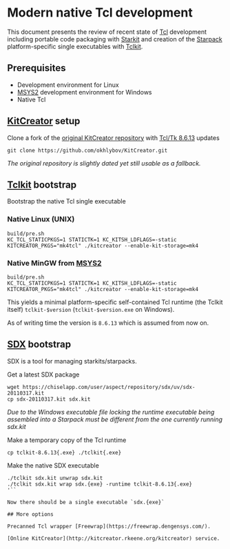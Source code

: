 # Modern native Tcl development

This document presents the review of recent state of [Tcl](https://www.tcl.tk) development including portable code packaging with [Starkit](https://wiki.tcl-lang.org/page/Starkit) and creation of the [Starpack](https://wiki.tcl-lang.org/page/Starpack) platform-specific single executables with [Tclkit](https://wiki.tcl-lang.org/page/Tclkit).

## Prerequisites

- Development environment for Linux
- [MSYS2](https://www.msys2.org/) development environment for Windows
- Native Tcl

## [KitCreator](https://kitcreator.rkeene.org) setup

Clone a fork of the [original KitCreator repository](https://github.com/rkeene/KitCreator) with [Tcl/Tk 8.6.13](https://www.tcl.tk/software/tcltk/8.6.html) updates

```shell
git clone https://github.com/okhlybov/KitCreator.git
```

_The original repository is slightly dated yet still usable as a fallback._

## [Tclkit](https://wiki.tcl-lang.org/page/Tclkit) bootstrap

Bootstrap the native Tcl single executable

### Native Linux (UNIX)

```shell
build/pre.sh
KC_TCL_STATICPKGS=1 STATICTK=1 KC_KITSH_LDFLAGS=-static KITCREATOR_PKGS="mk4tcl" ./kitcreator --enable-kit-storage=mk4
```

### Native MinGW from [MSYS2](https://www.msys2.org/)

```shell
build/pre.sh
KC_TCL_STATICPKGS=1 STATICTK=1 KC_KITSH_LDFLAGS=-static KITCREATOR_PKGS="mk4tcl" ./kitcreator --enable-kit-storage=mk4
```

This yields a minimal platform-specific self-contained Tcl runtime (the Tclkit itself) `tclkit-$version` (`tclkit-$version.exe` on Windows).

As of writing time the version is `8.6.13` which is assumed from now on.

## [SDX](https://wiki.tcl-lang.org/page/sdx) bootstrap

SDX is a tool for managing starkits/starpacks.

Get a latest SDX package

```shell
wget https://chiselapp.com/user/aspect/repository/sdx/uv/sdx-20110317.kit
cp sdx-20110317.kit sdx.kit
```

_Due to the Windows executable file locking the runtime executable being assembled into a Starpack must be different from the one currently running sdx.kit_

Make a temporary copy of the Tcl runtime

```shell
cp tclkit-8.6.13{.exe} ./tclkit{.exe}
```

Make the native SDX executable

```shell
./tclkit sdx.kit unwrap sdx.kit
./tclkit sdx.kit wrap sdx.{exe} -runtime tclkit-8.6.13{.exe}
'``

Now there should be a single executable `sdx.{exe}`

## More options

Precanned Tcl wrapper [Freewrap](https://freewrap.dengensys.com/).

[Online KitCreator](http://kitcreator.rkeene.org/kitcreator) service.
